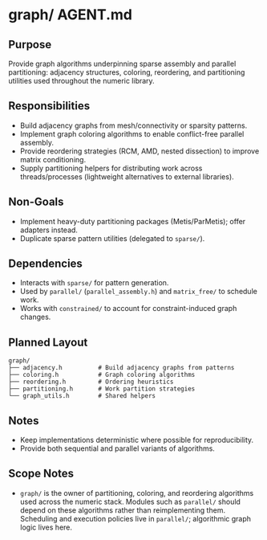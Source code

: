 # graph/ AGENT.md

## Purpose
Provide graph algorithms underpinning sparse assembly and parallel partitioning: adjacency structures, coloring, reordering, and partitioning utilities used throughout the numeric library.

## Responsibilities
- Build adjacency graphs from mesh/connectivity or sparsity patterns.
- Implement graph coloring algorithms to enable conflict-free parallel assembly.
- Provide reordering strategies (RCM, AMD, nested dissection) to improve matrix conditioning.
- Supply partitioning helpers for distributing work across threads/processes (lightweight alternatives to external libraries).

## Non-Goals
- Implement heavy-duty partitioning packages (Metis/ParMetis); offer adapters instead.
- Duplicate sparse pattern utilities (delegated to `sparse/`).

## Dependencies
- Interacts with `sparse/` for pattern generation.
- Used by `parallel/` (`parallel_assembly.h`) and `matrix_free/` to schedule work.
- Works with `constrained/` to account for constraint-induced graph changes.

## Planned Layout
```text
graph/
├── adjacency.h          # Build adjacency graphs from patterns
├── coloring.h           # Graph coloring algorithms
├── reordering.h         # Ordering heuristics
├── partitioning.h       # Work partition strategies
└── graph_utils.h        # Shared helpers
```

## Notes
- Keep implementations deterministic where possible for reproducibility.
- Provide both sequential and parallel variants of algorithms.

## Scope Notes
- `graph/` is the owner of partitioning, coloring, and reordering algorithms used across the numeric stack. Modules such as `parallel/` should depend on these algorithms rather than reimplementing them. Scheduling and execution policies live in `parallel/`; algorithmic graph logic lives here.
